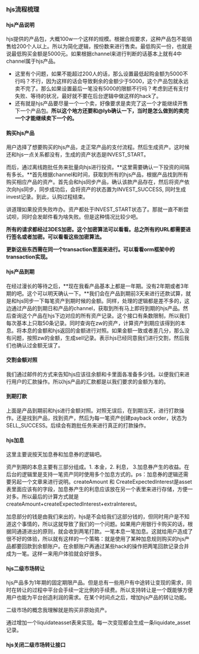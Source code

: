 ### hjs流程梳理

#### hjs产品说明

hjs提供的产品包，大概100w一个这样的规模。根据合规要求，这种产品包不能销售给200个人以上。所以为简化逻辑，按份数来进行售卖。最低购买一份，也就是说最低购买金额是5000元。如果根据channel来进行判断的话基本上就有4中channel属于hjs产品。

* 这里有个问题，如果不能超过200人的话，那么设置最低起购金额为5000不行吗？不行，因为这样的话会导致剩余的金额少于5000，这个产品包就永远卖不完了。那么如果设置最后一笔没有5000的限额不行吗？考虑到还有支付失败、等待的状况，最好就不要在后台逻辑中做这样的hack了。
* 还有就是hjs产品要尽量一个一个卖，好像要求是卖完了这一个才能继续开售下一个产品包。**所以这个地方还要和@lyb确认一下，当时是怎么做到的卖完一个才能继续卖下一个的。**

#### 购买hjs产品

用户选择了想要购买的hjs产品，走正常产品的支付流程。然后生成资产。这时候还和hjs一点关系都没有，生成的资产状态是INVEST\_START。

而后，通过离线跑批任务来批量向hjs进行投资。**这里需要确认一下投资的间隔有多长。**首先根据channel和时间，获取到所有的hjs产品，根据产品找到所有购买相应产品的资产。首先会和hjs同步产品，确认该款产品存在，然后将资产依次向hjs同步，同步成功后，会将资产的状态置为INVEST\_SUCCESS, 同时生成invest记录。到此，认购过程结束。

讲道理如果投资失败咋办。资产都处于INVEST\_START状态了。那就一直不断尝试呗，同时会发邮件看为啥失败。但是这种情况比较少吧。

**所有的请求都经过3DES加密。这个加密算法可以看看。总之所有的URL都需要进行签名或者加密。可以看看这些加密算法。**

**更新这些东西需在同一个transaction里面来进行。可以看看orm框架中的transaction实现。**

#### hjs产品到期

在经过漫长的等待之后，**现在我看产品基本上都是一年期。没有2年期或者3年期的吧。这个可以明天确认一下。**我们会在产品到期前3天来进行还款试算，就是和hjs同步一下每笔资产到期时候的金额。同样，处理的逻辑都是差不多的，这边通过产品的到期日和产品的channel，获取到所有马上即将到期的hjs产品。然后查询这个产品在hjs下边对应的所有资产记录。这个接口有条数限制，所以我们每次基本上只取50条记录。同时查询在zw的资产，计算资产到期应该得到的本息。将本息的金额和hjs返回的金额进行对照。如果金额一致或者差几分，那么没有问题，按照zw的金额，生成sell记录。表示hjs已经同意我们进行交割，然后我们也确认过金额无误了。

#### 交割金额对照

我们通过邮件的方式来告知hjs应该往余额和卡里面各准备多少钱。以便我们来进行用户的汇款操作。所以hjs产品的汇款都是以我们要求的金额为准的。

#### 到期打款

上面是产品到期前和hjs进行金额对照。对照无误后，在到期当天，进行打款操作。还是找到产品，找到资产，然后为每一笔资产创建payback order，状态为SELL\_SUCCESS。后续会有跑批任务来进行真正的打款操作。

#### hjs加息

这里主要说按天加息券和加息券的逻辑吧。

资产到期的本息主要有三部分组成。1. 本金，2. 利息， 3.加息券产生的收益。在后台的逻辑里是支持一笔资产同时使用多个加息方式的。ps：加息券的逻辑还需要另起一个文章来进行说明。createAmount 和 CreateExpectedInterest是asset 表里面应该有的字段，加息券产生的利息应该放在另一个表里来进行存储，方便一对多。所以最后的计算方式就是createAmount+createExpectedInterest+extraInterest。

加息部分的钱是由我们来出的，hjs是不会给我们这部分钱的，但同时用户是不知道这个事情的，所以这就导致了我们的一个问题。如果用户用银行卡购买的话，根据同通道进出的原则，就会收到两笔打款。一笔本息一笔加息。这就给用户造成了很不好的体验，所以就有这样的一个策略：就是使用了某种加息规则购买的hjs产品都要回款到余额账户。在余额账户再通过某些hack的操作把两笔回款记录合并成为一笔。这样一来用户体验就会好很多。

#### hjs二级市场转让

hjs产品多为1年期的固定期限产品。但是总有一些用户有中途转让变现的需求，同时在转让的过程中平台会手续一定比例的手续费。所以支持转让是一个既能够方便用户也能为平台创造利润的需求。在某个时间点之后，增加hjs产品的转让功能。

二级市场的概念我理解就是购买非原始资产。

通过增加一个liquidateasset表来实现。每一次变现都会生成一条liquidate\_asset记录。











#### hjs关闭二级市场转让接口















